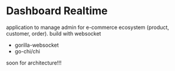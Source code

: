 # Dashboard Realtime
application to manage admin for e-commerce ecosystem (product, customer, order). build with websocket 

- gorilla-websocket
- go-chi/chi

soon for architecture!!!